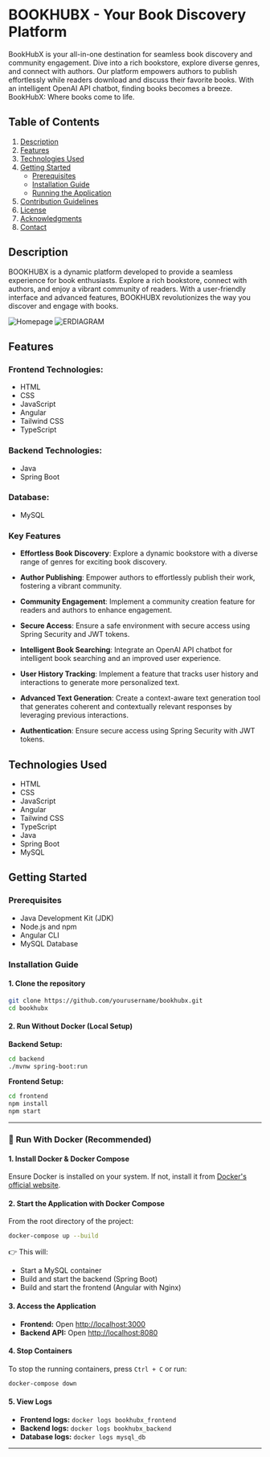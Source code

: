 # BOOKHUBX - Your Book Discovery Platform

BookHubX is your all-in-one destination for seamless book discovery and community engagement. Dive into a rich bookstore, explore diverse genres, and connect with authors. Our platform empowers authors to publish effortlessly while readers download and discuss their favorite books. With an intelligent OpenAI API chatbot, finding books becomes a breeze. BookHubX: Where books come to life.

## Table of Contents

1. [Description](#description)
2. [Features](#features)
3. [Technologies Used](#technologies-used)
4. [Getting Started](#getting-started)
   - [Prerequisites](#prerequisites)
   - [Installation Guide](#installation-guide)
   - [Running the Application](#running-the-application)
5. [Contribution Guidelines](#contribution-guidelines)
6. [License](#license)
7. [Acknowledgments](#acknowledgments)
8. [Contact](#contact)

## Description

BOOKHUBX is a dynamic platform developed to provide a seamless experience for book enthusiasts. Explore a rich bookstore, connect with authors, and enjoy a vibrant community of readers. With a user-friendly interface and advanced features, BOOKHUBX revolutionizes the way you discover and engage with books.

![Homepage](https://i.ibb.co/ckDkJ16/Homepage.jpg)
![ERDIAGRAM](https://i.ibb.co/ZWL0DbZ/er-diagram.jpg)

## Features

### Frontend Technologies:
- HTML
- CSS
- JavaScript
- Angular
- Tailwind CSS
- TypeScript

### Backend Technologies:
- Java
- Spring Boot

### Database:
- MySQL

### Key Features

- **Effortless Book Discovery**: Explore a dynamic bookstore with a diverse range of genres for exciting book discovery.

- **Author Publishing**: Empower authors to effortlessly publish their work, fostering a vibrant community.

- **Community Engagement**: Implement a community creation feature for readers and authors to enhance engagement.

- **Secure Access**: Ensure a safe environment with secure access using Spring Security and JWT tokens.

- **Intelligent Book Searching**: Integrate an OpenAI API chatbot for intelligent book searching and an improved user experience.

- **User History Tracking**: Implement a feature that tracks user history and interactions to generate more personalized text.

- **Advanced Text Generation**: Create a context-aware text generation tool that generates coherent and contextually relevant responses by leveraging previous interactions.

- **Authentication**: Ensure secure access using Spring Security with JWT tokens.

## Technologies Used

- HTML
- CSS
- JavaScript
- Angular
- Tailwind CSS
- TypeScript
- Java
- Spring Boot
- MySQL

## Getting Started

### Prerequisites

- Java Development Kit (JDK)
- Node.js and npm
- Angular CLI
- MySQL Database


### Installation Guide

#### 1. **Clone the repository**
```bash
git clone https://github.com/yourusername/bookhubx.git
cd bookhubx
```

#### 2. **Run Without Docker (Local Setup)**

**Backend Setup:**  
```bash
cd backend
./mvnw spring-boot:run
```

**Frontend Setup:**  
```bash
cd frontend
npm install
npm start
```

---

### 🚀 **Run With Docker** (Recommended)

#### **1. Install Docker & Docker Compose**
Ensure Docker is installed on your system. If not, install it from [Docker's official website](https://www.docker.com/get-started/).

#### **2. Start the Application with Docker Compose**
From the root directory of the project:
```bash
docker-compose up --build
```
👉 This will:
- Start a MySQL container
- Build and start the backend (Spring Boot)
- Build and start the frontend (Angular with Nginx)

#### **3. Access the Application**
- **Frontend:** Open [http://localhost:3000](http://localhost:3000)
- **Backend API:** Open [http://localhost:8080](http://localhost:8080)

#### **4. Stop Containers**
To stop the running containers, press `Ctrl + C` or run:
```bash
docker-compose down
```

#### **5. View Logs**
- **Frontend logs:** `docker logs bookhubx_frontend`
- **Backend logs:** `docker logs bookhubx_backend`
- **Database logs:** `docker logs mysql_db`

---
